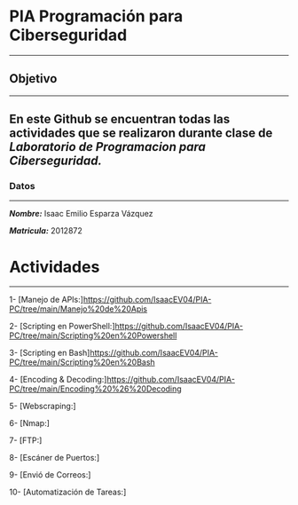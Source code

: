 # PIA Programación para Ciberseguridad
---
## Objetivo
---
En este Github se encuentran todas las actividades que se realizaron durante clase de ***Laboratorio de Programacion para Ciberseguridad.***
---
### Datos
---
***Nombre:*** Isaac Emilio Esparza Vázquez

***Matricula:*** 2012872

# Actividades
---
1- [Manejo de APIs:]https://github.com/IsaacEV04/PIA-PC/tree/main/Manejo%20de%20Apis

2- [Scripting en PowerShell:]https://github.com/IsaacEV04/PIA-PC/tree/main/Scripting%20en%20Powershell

3- [Scripting en Bash]https://github.com/IsaacEV04/PIA-PC/tree/main/Scripting%20en%20Bash

4- [Encoding & Decoding:]https://github.com/IsaacEV04/PIA-PC/tree/main/Encoding%20%26%20Decoding

5- [Webscraping:]

6- [Nmap:]

7- [FTP:]

8- [Escáner de Puertos:]

9- [Envió de Correos:]

10- [Automatización de Tareas:]
